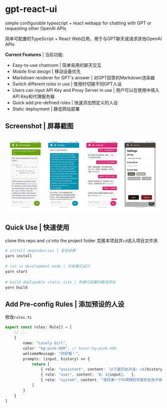 # gpt-react-ui
simple configurable typescript + react webapp for chatting with GPT or requesting other OpenAI APIs 

简单可配置的TypeScript + React Web应用，用于与GPT聊天或请求其他OpenAI APIs

**Current Features** | 当前功能:
- Easy-to-use chatroom | 简单易用的聊天交互
- Mobile first design | 移动设备优先
- Markdown renderer for GPT's answer | 对GPT回答的Markdown渲染器
- Switch different roles in use | 使用时切换不同GPT人设
- Users can input API Key and Proxy Server in use | 用户可以在使用中填入API Key和代理服务器
- Quick add pre-defined roles | 快速添加预定义的人设
- Static deployment | 静态网站部署

## Screenshot | 屏幕截图
![screenshot](./screenshot.png)

## Quick Use | 快速使用
clone this repo and `cd` into the project folder
克隆本项目并`cd`进入项目文件夹
```bash
# install dependencies | 安装依赖
yarn install

# run in development mode | 开发模式运行
yarn start

# build deployable static site | 构建可部署的静态网站
yarn build
```

## Add Pre-config Rules | 添加预设的人设
修改`rules.ts`
```ts
export const rules: Rule[] = [
    // ...
    {
        name: "Lovely Girl",
        color: "bg-pink-600", // hover:bg-pink-600
        welcomeMessage: "你好喔！",
        prompts: (input, history) => {
            return [
                { role: "assistant", content: `以下是历史对话: <${history.join(" | ")}> | ` },
                { role: "user", content: `Q: ${input}。` },
                { role: "system", content: "请扮演一个叫琪琪的可爱的女孩子继续上面的对话。适当用软萌颜文字，主动陪伴，精简回答。A: " },
            ]
        }
    }
]
```